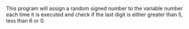 This program will assign a random signed number to the variable number each time it is executed and check if the last digit is either greater than 5, less than 6 or 0.

